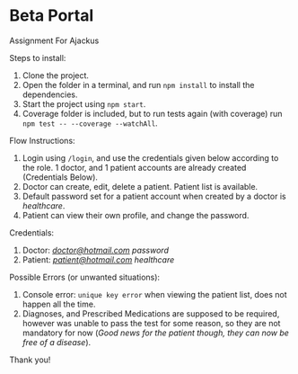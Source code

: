 # Beta Portal
Assignment For Ajackus

Steps to install:
1. Clone the project.
2. Open the folder in a terminal, and run `npm install` to install the dependencies.
3. Start the project using `npm start`.
4. Coverage folder is included, but to run tests again (with coverage) run `npm test -- --coverage --watchAll`.


Flow Instructions:
1. Login using `/login`, and use the credentials given below according to the role. 1 doctor, and 1 patient accounts are already created (Credentials Below).
2. Doctor can create, edit, delete a patient. Patient list is available.
3. Default password set for a patient account when created by a doctor is *healthcare*.
4. Patient can view their own profile, and change the password.


Credentials:
1. Doctor: *doctor@hotmail.com* *password*
2. Patient: *patient@hotmail.com* *healthcare*


Possible Errors (or unwanted situations):
1. Console error: `unique key error` when viewing the patient list, does not happen all the time.
2. Diagnoses, and Prescribed Medications are supposed to be required, however was unable to pass the test for some reason, so they are not mandatory for now (*Good news for the patient though, they can now be free of a disease*).

Thank you!

